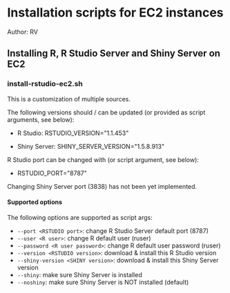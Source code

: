 # Installation scripts for EC2 instances

Author: RV

## Installing R, R Studio Server and Shiny Server on EC2

### install-rstudio-ec2.sh

This is a customization of multiple sources.

The following versions should / can be updated (or provided as script arguments, see below):
* R Studio: RSTUDIO_VERSION="1.1.453"

* Shiny Server: SHINY_SERVER_VERSION="1.5.8.913"

R Studio port can be changed with (or script argument, see below):
* RSTUDIO_PORT="8787"

Changing Shiny Server port (3838) has not been yet implemented.

#### Supported options

The following options are supported as script args:
* `--port <RSTUDIO port>`: change R Studio Server default port (8787)
* `--user <R user>`: change R default user (ruser)
* `--password <R user password>`: change R default user password (ruser)
* `--version <RSTUDIO version>`: download & install this R Studio version
* `--shiny-version <SHINY version>`: download & install this Shiny Server version
* `--shiny`: make sure Shiny Server is installed
* `--noshiny`: make sure Shiny Server is NOT installed (default)
